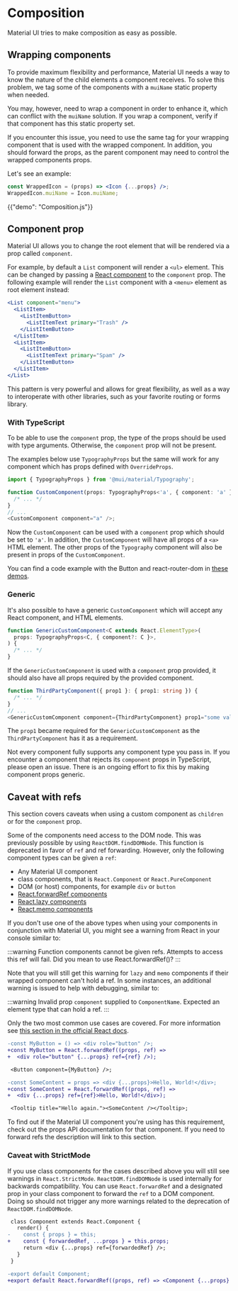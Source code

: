 # Composition

<p class="description">Material UI tries to make composition as easy as possible.</p>

## Wrapping components

To provide maximum flexibility and performance, Material UI needs a way to know the nature of the child elements a component receives.
To solve this problem, we tag some of the components with a `muiName` static property when needed.

You may, however, need to wrap a component in order to enhance it, which can conflict with the `muiName` solution.
If you wrap a component, verify if that component has this static property set.

If you encounter this issue, you need to use the same tag for your wrapping component that is used with the wrapped component.
In addition, you should forward the props, as the parent component may need to control the wrapped components props.

Let's see an example:

```jsx
const WrappedIcon = (props) => <Icon {...props} />;
WrappedIcon.muiName = Icon.muiName;
```

{{"demo": "Composition.js"}}

## Component prop

Material UI allows you to change the root element that will be rendered via a prop called `component`.

For example, by default a `List` component will render a `<ul>` element.
This can be changed by passing a [React component](https://react.dev/reference/react/Component) to the `component` prop.
The following example will render the `List` component with a `<menu>` element as root element instead:

```jsx
<List component="menu">
  <ListItem>
    <ListItemButton>
      <ListItemText primary="Trash" />
    </ListItemButton>
  </ListItem>
  <ListItem>
    <ListItemButton>
      <ListItemText primary="Spam" />
    </ListItemButton>
  </ListItem>
</List>
```

This pattern is very powerful and allows for great flexibility, as well as a way to interoperate with other libraries, such as your favorite routing or forms library.

### With TypeScript

To be able to use the `component` prop, the type of the props should be used with type arguments. Otherwise, the `component` prop will not be present.

The examples below use `TypographyProps` but the same will work for any component which has props defined with `OverrideProps`.

```ts
import { TypographyProps } from '@mui/material/Typography';

function CustomComponent(props: TypographyProps<'a', { component: 'a' }>) {
  /* ... */
}
// ...
<CustomComponent component="a" />;
```

Now the `CustomComponent` can be used with a `component` prop which should be set to `'a'`.
In addition, the `CustomComponent` will have all props of a `<a>` HTML element.
The other props of the `Typography` component will also be present in props of the `CustomComponent`.

You can find a code example with the Button and react-router-dom in [these demos](/material-ui/integrations/routing/#component-prop).

### Generic

It's also possible to have a generic `CustomComponent` which will accept any React component, and HTML elements.

```ts
function GenericCustomComponent<C extends React.ElementType>(
  props: TypographyProps<C, { component?: C }>,
) {
  /* ... */
}
```

If the `GenericCustomComponent` is used with a `component` prop provided, it should also have all props required by the provided component.

```ts
function ThirdPartyComponent({ prop1 }: { prop1: string }) {
  /* ... */
}
// ...
<GenericCustomComponent component={ThirdPartyComponent} prop1="some value" />;
```

The `prop1` became required for the `GenericCustomComponent` as the `ThirdPartyComponent` has it as a requirement.

Not every component fully supports any component type you pass in.
If you encounter a component that rejects its `component` props in TypeScript, please open an issue.
There is an ongoing effort to fix this by making component props generic.

## Caveat with refs

This section covers caveats when using a custom component as `children` or for the
`component` prop.

Some of the components need access to the DOM node. This was previously possible
by using `ReactDOM.findDOMNode`. This function is deprecated in favor of `ref` and
ref forwarding. However, only the following component types can be given a `ref`:

- Any Material UI component
- class components, that is `React.Component` or `React.PureComponent`
- DOM (or host) components, for example `div` or `button`
- [React.forwardRef components](https://react.dev/reference/react/forwardRef)
- [React.lazy components](https://react.dev/reference/react/lazy)
- [React.memo components](https://react.dev/reference/react/memo)

If you don't use one of the above types when using your components in conjunction with Material UI, you might see a warning from
React in your console similar to:

:::warning
Function components cannot be given refs. Attempts to access this ref will fail. Did you mean to use React.forwardRef()?
:::

Note that you will still get this warning for `lazy` and `memo` components if their wrapped component can't hold a ref.
In some instances, an additional warning is issued to help with debugging, similar to:

:::warning
Invalid prop `component` supplied to `ComponentName`. Expected an element type that can hold a ref.
:::

Only the two most common use cases are covered. For more information see [this section in the official React docs](https://react.dev/reference/react/forwardRef).

```diff
-const MyButton = () => <div role="button" />;
+const MyButton = React.forwardRef((props, ref) =>
+  <div role="button" {...props} ref={ref} />);

 <Button component={MyButton} />;
```

```diff
-const SomeContent = props => <div {...props}>Hello, World!</div>;
+const SomeContent = React.forwardRef((props, ref) =>
+  <div {...props} ref={ref}>Hello, World!</div>);

 <Tooltip title="Hello again."><SomeContent /></Tooltip>;
```

To find out if the Material UI component you're using has this requirement, check
out the props API documentation for that component. If you need to forward refs
the description will link to this section.

### Caveat with StrictMode

If you use class components for the cases described above you will still see
warnings in `React.StrictMode`.
`ReactDOM.findDOMNode` is used internally for backwards compatibility.
You can use `React.forwardRef` and a designated prop in your class component to forward the `ref` to a DOM component.
Doing so should not trigger any more warnings related to the deprecation of `ReactDOM.findDOMNode`.

```diff
 class Component extends React.Component {
   render() {
-    const { props } = this;
+    const { forwardedRef, ...props } = this.props;
     return <div {...props} ref={forwardedRef} />;
   }
 }

-export default Component;
+export default React.forwardRef((props, ref) => <Component {...props} forwardedRef={ref} />);
```
